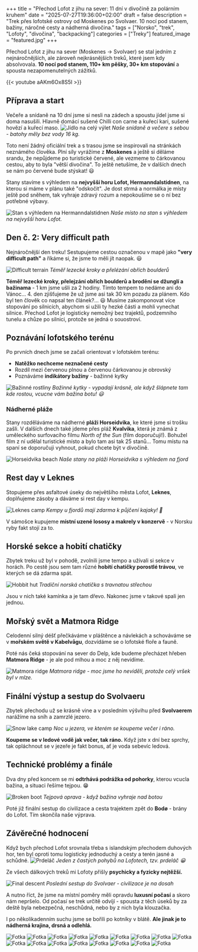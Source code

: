 +++
title = "Přechod Lofot z jihu na sever: 11 dní v divočině za polárním kruhem"
date = "2025-07-27T19:36:00+02:00"
draft = false
description = "Trek přes lofotské ostrovy od Moskenes po Svolvaer. 10 nocí pod stanem, bažiny, náročné cesty a nádherná divočina."
tags = ["Norsko", "trek", "Lofoty", "divočina", "backpacking"]
categories = ["Treky"]
featured_image = "featured.jpg"
+++

Přechod Lofot z jihu na sever (Moskenes → Svolvaer) se stal jedním z nejnáročnějších, ale zároveň nejkrásnějších treků, které jsem kdy absolvovala.
**10 nocí pod stanem, 110+ km pěšky, 30+ km stopování** a spousta nezapomenutelných zážitků.

<!--more-->

{{< youtube aAKm6Ox8S5I >}}

## Příprava a start

Večeře a snídaně na 10 dní jsme si nesli na zádech a spoustu jídel jsme si doma nasušili. Hlavně domácí sušené Chilli con carne a kuřecí kari, sušené hovězí a kuřecí maso.
![Jídlo na celý výlet](518355745_24893803796874308_141215936572152450_n.jpg)
*Naše snídaně a večere s sebou - batohy měly bez vody 16 kg.*

Toto není žádný oficiální trek a s trasou jsme se inspirovali na stránkách neznámého člověka. Plní síly vyrážíme z **Moskenes** a ještě si děláme srandu, že nepůjdeme po turistické červené, ale vezmeme to čárkovanou cestou, aby to byla "větší divočina". To ještě netušíme, že v dalších dnech se nám po červené bude stýskat! 😃

Stany stavíme s výhledem na **nejvyšší horu Lofot, Hermanndalstidnen**, na kterou si máme v plánu také "odskočit". Je dost strmá a normálka je místy ještě pod sněhem, tak vyhraje zdravý rozum a nepokoušíme se o ní bez potřebné výbavy.

![Stan s výhledem na Hermanndalstidnen](514412366_24894013660186655_1505825618974621564_n.jpg)
*Naše místo na stan s výhledem na nejvyšší horu Lofot.*

## Den č. 2: Very difficult path

Nejnáročnější den treku! Sestupujeme cestou označenou v mapě jako **"very difficult path"** a říkáme si, že jsme to měli jít naopak. 😃

![Difficult terrain](difficult-path.jpg)
*Téměř lezecké kroky a přelézání obřích boulderů*

**Téměř lezecké kroky, přelejzání obřích boulderů a brodění se džunglí a bažinama** - 1 km jsme ušli za 2 hodiny. Tímto tempem to nedáme ani do Vánoc…  4. den zjišťujeme že už jsme asi tak 30 km pozadu za plánem. Kdo byl ten člověk co napsal ten článek?… 😃 Musíme zakomponovat více stopování po silnicích, abychom si užili ty hezké části a mohli vynechat silnice. Přechod Lofot je logisticky nemožný bez trajektů, podzemního tunelu a chůze po silnici, protože se jedná o souostroví.

## Poznávání lofotského terénu

Po prvních dnech jsme se začali orientovat v lofotském terénu:

- **Natěžko nechceme neznačené cesty**
- Rozdíl mezi červenou plnou a červenou čárkovanou je obrovský
- Poznáváme **indikátory bažiny** - bažinné kytky

![Bažinné rostliny](bog-plants.jpg)
*Bažinné kytky - vypadají krásně, ale když šlápnete tam kde rostou, vcucne vám bažina botu! 😃*

### Nádherné pláže

Stany rozděláváme na nádherné **pláži Horseidvika**, ke které jsme si trošku zašli. V dalších dnech také jdeme přes pláž **Kvalvika**, která je známá z uměleckého surfovacího filmu *North of the Sun* (film doporučuji!). Bohužel film z ní udělal turistické místo a bylo tam asi tak 25 stanů... Tomu místu na spaní se doporučuji vyhnout, pokud chcete být v divočině.

![Horseidvika beach](horseidvika.jpg)
*Naše stany na pláži Horseidvika s výhledem na fjord*


## Rest day v Leknes

Stopujeme přes asfaltové úseky do největšího města Lofot, **Leknes**, doplňujeme zásoby a dáváme si rest day v kempu.

![Leknes camp](leknes-kayak.jpg)
*Kempy u fjordů mají zdarma k půjčení kajaky! 🛶*

V sámošce kupujeme **místní uzené lososy a makrely v konzervě** - v Norsku ryby fakt stojí za to.

## Horské sekce a hobití chatičky

Zbytek treku už byl v pohodě, zvolnili jsme tempo a užívali si sekce v horách. Po cestě jsou sem tam různé **hobití chatičky porostlé trávou**, ve kterých se dá zdarma spát.

![Hobbit hut](hobbit-hut.jpg)
*Tradiční norská chatička s travnatou střechou*

Jsou v nich také kamínka a je tam dřevo. Nakonec jsme v takové spali jen jednou.

## Mořský svět a Matmora Ridge

Celodenní silný déšť přečkáváme v pláštěnce a návlekách a schováváme se v **mořském světě v Kabelvågu**, dozvídáme se o lofotské floře a fauně.

Poté nás čeká stopování na sever do Delp, kde budeme přecházet hřeben **Matmora Ridge** - je ale pod mlhou a moc z něj nevidíme.

![Matmora ridge](matmora-ridge.jpg)
*Matmora ridge - moc jsme ho neviděli, protože celý vršek byl v mlze.*

## Finální výstup a sestup do Svolvaeru

Zbytek přechodu už se krásně vine a v posledním výšvihu před **Svolvaerem** narážíme na sníh a zamrzlé jezero.

![Snow lake camp](lake-tent.jpg)
*Noc u jezera, ve kterém se koupeme večer i ráno.*

**Koupeme se v ledové vodě jak večer, tak ráno.** Když jste x dní bez sprchy, tak opláchnout se v jezeře je fakt bonus, ať je voda sebevíc ledová.

## Technické problémy a finále

Dva dny před koncem se mi **odtrhává podrážka od pohorky**, kterou vcucla bažina, a situaci řešíme tejpou. 😁

![Broken boot](broken-boot.jpg)
*Tejpová oprava - když bažina vyhraje nad botou*

Poté již finální sestup do civilizace a cesta trajektem zpět do **Bodø** - brány do Lofot. Tím skončila naše výprava.

## Závěrečné hodnocení

Když bych přechod Lofot srovnala třeba s islandským přechodem duhových hor, ten byl oproti tomu logisticky jednoduchý a cesty a terén jasné a schůdné.
![Prdeláč](518118463_24893819246872763_2664326888780327666_n.jpg)
*Jeden z častých pohybů na Lofotech, tzv. prdeláč 😀*

Ze všech dálkových treků mi Lofoty přišly **psychicky a fyzicky nejtěžší.**

![Final descent](final-descent.jpg)
*Poslední sestup do Svolvaer - civilizace je na dosah*

A nutno říct, že jsme na místní poměry měli opravdu **luxusní počasí** a skoro nám nepršelo. Od počasí se trek určitě odvíjí - spousta z těch úseků by za deště byla nebezpečná, neschůdná, nebo by z nich byla klouzačka.

I po několikadenním suchu jsme se bořili po kotníky v blátě. **Ale jinak je to nádherná krajina, drsná a odlehlá.**

![Fotka](514253287_24893818750206146_6354394302213313237_n.jpg)
![Fotka](518393606_24893803710207650_8721788082977140663_n.jpg)
![Fotka](514265554_24893809430207078_981499182155775126_n.jpg)
![Fotka](514280026_24893812633540091_8731852181064751476_n.jpg)
![Fotka](514359607_24893813623539992_7446503832473164261_n.jpg)
![Fotka](514361689_24893815456873142_8880750912400103293_n.jpg)
![Fotka](518374644_24893810940206927_6069819766067497438_n.jpg)
![Fotka](518376481_24893820306872657_3148412771038756342_n.jpg)
![Fotka](518395656_24893814213539933_8954226729347882164_n.jpg)
![Fotka](518400242_24893819940206027_3541940382283783564_n.jpg)
![Fotka](518405641_24893819336872754_1020658405285720735_n.jpg)
![Fotka](518886511_24893808060207215_876023955061513735_n.jpg)
![Fotka](518958279_24893819683539386_284977464593640864_n.jpg)
![Fotka](519692965_24893819586872729_1079127100972299093_n.jpg)
![Fotka](520250480_24893820253539329_3597400522946878097_n.jpg)
![Fotka](520426433_24893820003539354_8728984448314567923_n.jpg)
![Fotka](521547865_24893812026873485_1862226871102724314_n.jpg)
